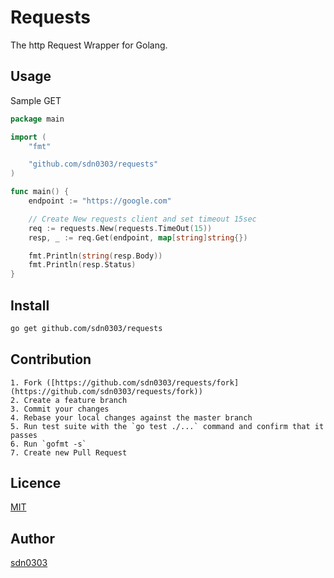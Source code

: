 Requests
====

The http Request Wrapper for Golang.

## Usage

Sample GET

```go
package main

import (
    "fmt"

    "github.com/sdn0303/requests"
)

func main() {
	endpoint := "https://google.com"

	// Create New requests client and set timeout 15sec 
	req := requests.New(requests.TimeOut(15))
	resp, _ := req.Get(endpoint, map[string]string{})

	fmt.Println(string(resp.Body))
	fmt.Println(resp.Status)
}
```

## Install

```bash
go get github.com/sdn0303/requests
```

## Contribution

```text
1. Fork ([https://github.com/sdn0303/requests/fork](https://github.com/sdn0303/requests/fork))
2. Create a feature branch
3. Commit your changes
4. Rebase your local changes against the master branch
5. Run test suite with the `go test ./...` command and confirm that it passes
6. Run `gofmt -s`
7. Create new Pull Request
```
## Licence

[MIT](https://github.com/sdn0303/requests/blob/master/LICENSE)

## Author

[sdn0303](https://github.com/sdn0303)
